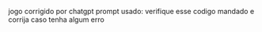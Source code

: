 jogo corrigido por chatgpt
 prompt usado: verifique esse codigo mandado e corrija caso tenha algum erro

